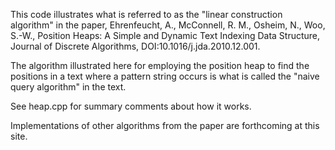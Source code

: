 This code illustrates what is referred to as the "linear construction algorithm"
in the paper, Ehrenfeucht, A., McConnell, R. M., Osheim, N., Woo, S.-W., 
Position Heaps: A Simple and Dynamic Text Indexing Data Structure, Journal 
of Discrete Algorithms, DOI:10.1016/j.jda.2010.12.001.

The algorithm illustrated here for employing the position heap to find 
the positions in a text where a pattern string occurs is what is called
the "naive query algorithm" in the text.

See heap.cpp for summary comments about how it works.

Implementations of other algorithms from the paper are forthcoming
at this site.

